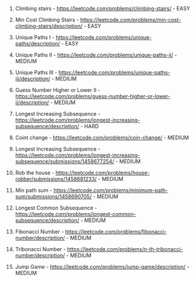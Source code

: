 1. Climbing stairs - https://leetcode.com/problems/climbing-stairs/ - EASY
   
2. Min Cost Climbing Stairs - https://leetcode.com/problems/min-cost-climbing-stairs/description/ - EASY

3. Unique Paths I - https://leetcode.com/problems/unique-paths/description/ - EASY

4. Unique Paths II - https://leetcode.com/problems/unique-paths-ii/ - MEDIUM

5. Unique Paths III - https://leetcode.com/problems/unique-paths-iii/description/ - MEDIUM

6. Guess Number Higher or Lower II - https://leetcode.com/problems/guess-number-higher-or-lower-ii/description/ - MEDIUM

7. Longest Increasing Subsequence - https://leetcode.com/problems/longest-increasing-subsequence/description/ - HARD

8. Coint change - https://leetcode.com/problems/coin-change/ - MEDIUM

9. Longest Increasing Subsequence - https://leetcode.com/problems/longest-increasing-subsequence/submissions/1458677254/ - MEDIUM

10. Rob the house - https://leetcode.com/problems/house-robber/submissions/1458681233/ - MEDIUM

11. Min path sum - https://leetcode.com/problems/minimum-path-sum/submissions/1458690705/ - MEDIUM

12. Longest Common Subsequence - https://leetcode.com/problems/longest-common-subsequence/description/ - MEDIUM

13. Fibonacci Number - https://leetcode.com/problems/fibonacci-number/description/ - MEDIUM

14. Tribonacci Number - https://leetcode.com/problems/n-th-tribonacci-number/description/ - MEDIUM

15. Jump Game - https://leetcode.com/problems/jump-game/description/ - MEDIUM
